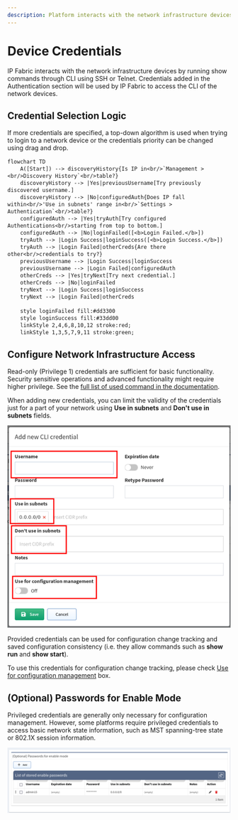 ```yaml
---
description: Platform interacts with the network infrastructure devices by running show commands through CLI using SSH or Telnet. Credentials added in the...
---
```


# Device Credentials

IP Fabric interacts with the network infrastructure devices by running show
commands through CLI using SSH or Telnet. Credentials added in the
Authentication section will be used by IP Fabric to access the CLI of the
network devices.

## Credential Selection Logic

If more credentials are specified, a top-down algorithm is used when trying to
login to a network device or the credentials priority can be changed using drag
and drop.

```mermaid
flowchart TD
    A([Start]) --> discoveryHistory{Is IP in<br/>`Management ><br/>Discovery History`<br/>table?}
    discoveryHistory --> |Yes|previousUsername[Try previously discovered username.]
    discoveryHistory --> |No|configuredAuth{Does IP fall within<br/>'Use in subnets' range in<br/>`Settings > Authentication`<br/>table?}
    configuredAuth --> |Yes|tryAuth[Try configured Authentications<br/>starting from top to bottom.]
    configuredAuth --> |No|loginFailed([<b>Login Failed.</b>])
    tryAuth --> |Login Success|loginSuccess([<b>Login Success.</b>])
    tryAuth --> |Login Failed|otherCreds{Are there other<br/>credentials to try?}
    previousUsername --> |Login Success|loginSuccess
    previousUsername --> |Login Failed|configuredAuth
    otherCreds --> |Yes|tryNext[Try next credential.]
    otherCreds --> |No|loginFailed
    tryNext --> |Login Success|loginSuccess
    tryNext --> |Login Failed|otherCreds

    style loginFailed fill:#dd3300
    style loginSuccess fill:#33dd00
    linkStyle 2,4,6,8,10,12 stroke:red;
    linkStyle 1,3,5,7,9,11 stroke:green;
```

## Configure Network Infrastructure Access

Read-only (Privilege 1) credentials are sufficient for basic functionality.
Security sensitive operations and advanced functionality might require higher
privilege. See the
[full list of used command in the documentation](https://matrix.ipfabric.io/).

When adding new credentials, you can limit the validity of the credentials just
for a part of your network using **Use in subnets**
and **Don't use in subnets** fields.

![Add new CLI credential](1935310852.png)

Provided credentials can be used for configuration change tracking and saved
configuration consistency (i.e. they allow commands such as **show run** and
**show start**).

To use this credentials for configuration change tracking, please
check [Use for configuration management](../../configuration_management.md)
box.

## (Optional) Passwords for Enable Mode

Privileged credentials are generally only necessary for configuration
management. However, some platforms require privileged credentials to access
basic network state information, such as MST spanning-tree state or 802.1X
session information.

![Privileges](1935245322.png)
